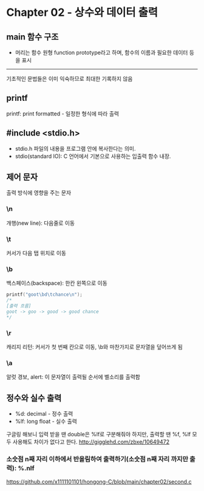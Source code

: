 # **Chapter 02 - 상수와 데이터 출력**
## main 함수 구조
- 머리는 함수 원형 function prototype라고 하며, 함수의 이름과 필요한 데이터 등을 표시
------
기초적인 문법들은 이미 익숙하므로 최대한 기록하지 않음

## printf
printf: print formatted - 일정한 형식에 따라 출력

## #include <stdio.h>
- stdio.h 파일의 내용을 프로그램 안에 복사한다는 의미. 
- stdio(standard IO): C 언어에서 기본으로 사용하는 입출력 함수 내장.

## 제어 문자
출력 방식에 영향을 주는 문자

### \n
개행(new line): 다음줄로 이동

### \t
커서가 다음 탭 위치로 이동

### \b
백스페이스(backspace): 한칸 왼쪽으로 이동
```C
printf("goot\bd\tchance\n");
/*
[출력 흐름]
goot -> goo -> good -> good chance
*/

```


### \r
캐리지 리턴: 커서가 첫 번째 칸으로 이동, \b와 마찬가지로 문자열을 덮어쓰게 됨

### \a
알럿 경보, alert: 이 문자열이 출력될 순서에 벨소리를 출력함

## 정수와 실수 출력
- %d: decimal - 정수 출력
- %lf: long float - 실수 출력

구글링 해보니 입력 받을 땐 double은 %lf로 구분해줘야 하지만, 출력할 땐 %f, %lf 모두 사용해도 차이가 없다고 한다.
http://gigglehd.com/zbxe/10649472

### 소숫점 n째 자리 이하에서 반올림하여 출력하기(소숫점 n째 자리 까지만 출력): %.nlf
https://github.com/x1111101101/hongong-C/blob/main/chapter02/second.c

